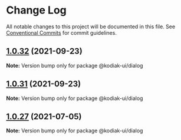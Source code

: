 # Change Log

All notable changes to this project will be documented in this file.
See [Conventional Commits](https://conventionalcommits.org) for commit guidelines.

## [1.0.32](https://github.com/skyverge/kodiak-ui/compare/@kodiak-ui/dialog@1.0.31...@kodiak-ui/dialog@1.0.32) (2021-09-23)

**Note:** Version bump only for package @kodiak-ui/dialog





## [1.0.31](https://github.com/skyverge/kodiak-ui/compare/@kodiak-ui/dialog@1.0.30...@kodiak-ui/dialog@1.0.31) (2021-09-23)

**Note:** Version bump only for package @kodiak-ui/dialog





## [1.0.27](https://github.com/skyverge/kodiak-ui/compare/@kodiak-ui/dialog@1.0.26...@kodiak-ui/dialog@1.0.27) (2021-07-05)

**Note:** Version bump only for package @kodiak-ui/dialog
